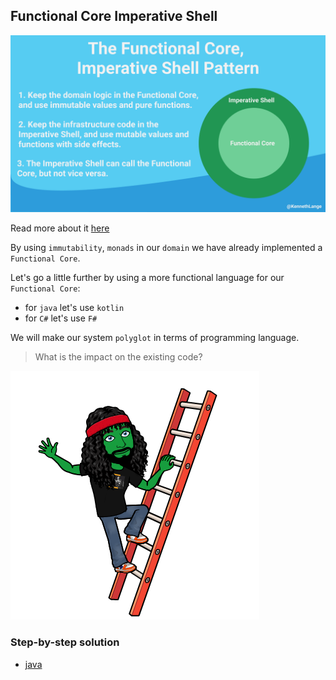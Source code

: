 ## Functional Core Imperative Shell
![Functional Core, Imperative Shell](../../docs/img/functional-core-imperative-shell.png)

Read more about it [here](https://kennethlange.com/functional-core-imperative-shell/)

By using `immutability`, `monads` in our `domain` we have already implemented a `Functional Core`.

Let's go a little further by using a more functional language for our `Functional Core`:
- for `java` let's use `kotlin`
- for `C#` let's use `F#`

We will make our system `polyglot` in terms of programming language.

> What is the impact on the existing code?

![Functional Core Imperative Shell](../../docs/img/fcis.png)

### Step-by-step solution
- [java](../step-by-steps/12.functional-core-imperative-shell.md)